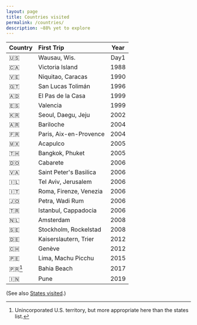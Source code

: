 ```yaml
---
layout: page
title: Countries visited
permalink: /countries/
description: ~88% yet to explore
---
```

| Country | First Trip | Year |
| :--- | :--- | :----: |
| 🇺🇸 | Wausau, Wis. | Day1 |
| 🇨🇦 | Victoria Island | 1988 |
| 🇻🇪 | Niquitao, Caracas | 1990 |
| 🇬🇹 | San Lucas Tolimán | 1996 |
| 🇦🇩 | El Pas de la Casa | 1999 |
| 🇪🇸 | Valencia | 1999 |
| 🇰🇷 | Seoul, Daegu, Jeju | 2002 |
| 🇦🇷 | Bariloche | 2004 |
| 🇫🇷 | Paris, Aix-en-Provence | 2004 |
| 🇲🇽 | Acapulco | 2005 |
| 🇹🇭 | Bangkok, Phuket | 2005 |
| 🇩🇴 | Cabarete | 2006 |
| 🇻🇦 | Saint Peter's Basilica | 2006 |
| 🇮🇱 | Tel Aviv, Jerusalem | 2006 |
| 🇮🇹 | Roma, Firenze, Venezia | 2006 |
| 🇯🇴 | Petra, Wadi Rum | 2006 |
| 🇹🇷 | Istanbul, Cappadocia | 2006 |
| 🇳🇱 | Amsterdam | 2008 |
| 🇸🇪 | Stockholm, Rockelstad | 2008 |
| 🇩🇪 | Kaiserslautern, Trier | 2012 |
| 🇨🇭 | Genève | 2012 |
| 🇵🇪 | Lima, Machu Picchu | 2015 |
| 🇵🇷[^1] | Bahia Beach | 2017 |
| 🇮🇳 | Pune | 2019 |

[^1]: Unincorporated U.S. territory, but more appropriate here than the states list.

(See also [States visited](/states/).)